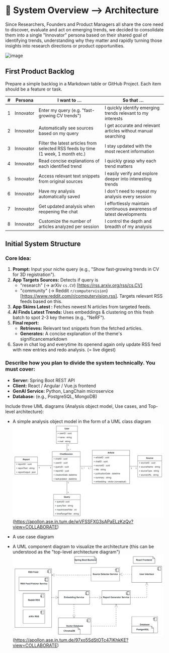 # 📝 System Overview —> Architecture

Since Researchers, Founders and Product Managers all share the core need to discover, evaluate and act on emerging trends, we decided to consolidate them into a single "Innovator" persona based on their shared goal of identifying trends, understanding why they matter and rapidly turning those insights into research directions or product opportunities.

![image](https://hackmd.io/_uploads/H1nPN87Wxg.png)

## First Product Backlog

Prepare a simple backlog in a Markdown table or GitHub Project. Each item should be a feature or task.

| # | Persona   | I want to …                                                        | So that …                                                           |
|---|-----------|--------------------------------------------------------------------|----------------------------------------------------------------------|
| 1 | Innovator | Enter my  query (e.g. "fast-growing CV trends")              | I quickly identify emerging trends relevant to my interests          |
| 2 | Innovator | Automatically see sources based on my query           | I get accurate and relevant articles without manual searching        |
| 3 | Innovator | Filter the latest articles from selected RSS feeds by time (1 week, 1 month etc.)                   | I stay updated with the most recent information                      |
| 4 | Innovator | Read concise explanations of each identified trend                 | I quickly grasp why each trend matters                               |
| 5 | Innovator | Access relevant text snippets from original sources                | I easily verify and explore deeper into interesting trends           |
| 6 | Innovator | Have my analysis automatically saved                               | I don't need to repeat my analysis every session                     |
| 7 | Innovator | Get updated analysis when reopening the chat                       | I effortlessly maintain continuous awareness of latest developments  |
| 8| Innovator | Customize the number of articles analyzed per session              | I control the depth and breadth of my analysis                       |


## Initial System Structure
### Core Idea:
1.  **Prompt:** Input your niche query (e.g., "Show fast‑growing trends in CV for 3D registration").
2.  **App Targets Sources:**
    Detects if query is 
    *   "research" (-> arXiv `cs.CV`) [https://rss.arxiv.org/rss/cs.CV]  
    *   "community" (-> Reddit `r/computervision`) [https://www.reddit.com/r/computervision.rss].
    Targets relevant RSS feeds based on this.
3.  **App Skims Latest :** Fetches newest N articles from targeted feeds.
4.  **AI Finds Latest Trends:** Uses embeddings & clustering on this fresh batch to spot 2-3 key themes (e.g., "NeRF").
5.  **Final report:**
    *   **Retrieves:** Relevant text snippets from the fetched articles.
    *   **Generates:** A concise explanation of the theme's significancemarkdown
6. Save in chat log and everytime its openend again only update RSS feed with new entries and redo analysis. (= live digest)


### Describe how you plan to divide the system technically. You must cover:

- **Server:** Spring Boot REST API
- **Client:** React / Angular / Vue.js frontend
- **GenAI Service:** Python, LangChain microservice
- **Database:** (e.g., PostgreSQL, MongoDB)

Include three UML diagrams (Analysis object model, Use cases, and Top-level architecture):

- A simple analysis object model in the form of a UML class diagram
![image](https://github.com/AET-DevOps25/team-dev_ops/blob/main/docs/Product%20backlog%20%26%20architecture/assets/Class_Diagram.png)
(https://apollon.ase.in.tum.de/wVFSSFXG3sAPaELzKzQv?view=COLLABORATE)

- A use case diagram
- A UML component diagram to visualize the architecture (this can be understood as the "top-level architecture diagram")
![image](https://github.com/AET-DevOps25/team-dev_ops/blob/main/docs/Product%20backlog%20%26%20architecture/assets/Architecture.png)
(https://apollon.ase.in.tum.de/97xo5SdStOTc47IKhkKE?view=COLLABORATE)

